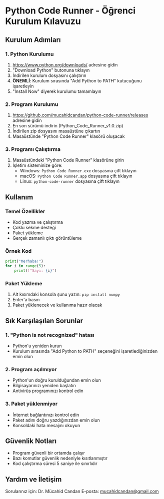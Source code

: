 # Python Code Runner - Öğrenci Kurulum Kılavuzu

## Kurulum Adımları

### 1. Python Kurulumu
1. https://www.python.org/downloads/ adresine gidin
2. "Download Python" butonuna tıklayın
3. İndirilen kurulum dosyasını çalıştırın
4. **ÖNEMLİ**: Kurulum sırasında "Add Python to PATH" kutucuğunu işaretleyin
5. "Install Now" diyerek kurulumu tamamlayın

### 2. Program Kurulumu
1. https://github.com/mucahidcandan/python-code-runner/releases adresine gidin
2. En son sürümü indirin (Python_Code_Runner_v1.0.zip)
3. İndirilen zip dosyasını masaüstüne çıkartın
4. Masaüstünde "Python Code Runner" klasörü oluşacak

### 3. Programı Çalıştırma
1. Masaüstündeki "Python Code Runner" klasörüne girin
2. İşletim sisteminize göre:
   - Windows: `Python Code Runner.exe` dosyasına çift tıklayın
   - macOS: `Python Code Runner.app` dosyasına çift tıklayın
   - Linux: `python-code-runner` dosyasına çift tıklayın

## Kullanım

### Temel Özellikler
- Kod yazma ve çalıştırma
- Çoklu sekme desteği
- Paket yükleme
- Gerçek zamanlı çıktı görüntüleme

### Örnek Kod
```python
print("Merhaba!")
for i in range(5):
    print(f"Sayı: {i}")
```

### Paket Yükleme
1. Alt kısımdaki konsola şunu yazın: `pip install numpy`
2. Enter'a basın
3. Paket yüklenecek ve kullanıma hazır olacak

## Sık Karşılaşılan Sorunlar

### 1. "Python is not recognized" hatası
- Python'u yeniden kurun
- Kurulum sırasında "Add Python to PATH" seçeneğini işaretlediğinizden emin olun

### 2. Program açılmıyor
- Python'un doğru kurulduğundan emin olun
- Bilgisayarınızı yeniden başlatın
- Antivirüs programınızı kontrol edin

### 3. Paket yüklenmiyor
- İnternet bağlantınızı kontrol edin
- Paket adını doğru yazdığınızdan emin olun
- Konsoldaki hata mesajını okuyun

## Güvenlik Notları
- Program güvenli bir ortamda çalışır
- Bazı komutlar güvenlik nedeniyle kısıtlanmıştır
- Kod çalıştırma süresi 5 saniye ile sınırlıdır

## Yardım ve İletişim
Sorularınız için: Dr. Mücahid Candan
E-posta: mucahidcandan@gmail.com 